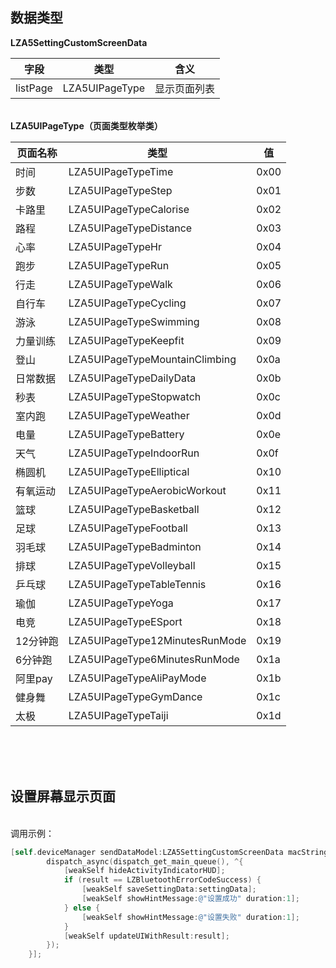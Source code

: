 <a name="ibER6"></a>
## 数据类型
**LZA5SettingCustomScreenData**

| 字段 | 类型 | 含义 |
| --- | --- | --- |
| listPage | LZA5UIPageType | 显示页面列表 |


<br />**LZA5UIPageType（页面类型枚举类）**<br />


| 页面名称 | 类型 | 值 |
| --- | --- | --- |
| 时间    | LZA5UIPageTypeTime             | 0x00 |
| 步数    | LZA5UIPageTypeStep             | 0x01 |
| 卡路里   | LZA5UIPageTypeCalorise         | 0x02 |
| 路程    | LZA5UIPageTypeDistance         | 0x03 |
| 心率    | LZA5UIPageTypeHr               | 0x04 |
| 跑步    | LZA5UIPageTypeRun              | 0x05 |
| 行走    | LZA5UIPageTypeWalk             | 0x06 |
| 自行车   | LZA5UIPageTypeCycling          | 0x07 |
| 游泳    | LZA5UIPageTypeSwimming         | 0x08 |
| 力量训练  | LZA5UIPageTypeKeepfit          | 0x09 |
| 登山    | LZA5UIPageTypeMountainClimbing | 0x0a |
| 日常数据  | LZA5UIPageTypeDailyData        | 0x0b |
| 秒表    | LZA5UIPageTypeStopwatch        | 0x0c |
| 室内跑   | LZA5UIPageTypeWeather          | 0x0d |
| 电量    | LZA5UIPageTypeBattery          | 0x0e |
| 天气    | LZA5UIPageTypeIndoorRun        | 0x0f |
| 椭圆机   | LZA5UIPageTypeElliptical       | 0x10 |
| 有氧运动  | LZA5UIPageTypeAerobicWorkout   | 0x11 |
| 篮球    | LZA5UIPageTypeBasketball       | 0x12 |
| 足球    | LZA5UIPageTypeFootball         | 0x13 |
| 羽毛球   | LZA5UIPageTypeBadminton        | 0x14 |
| 排球    | LZA5UIPageTypeVolleyball       | 0x15 |
| 乒乓球   | LZA5UIPageTypeTableTennis      | 0x16 |
| 瑜伽    | LZA5UIPageTypeYoga             | 0x17 |
| 电竞    | LZA5UIPageTypeESport           | 0x18 |
| 12分钟跑 | LZA5UIPageType12MinutesRunMode | 0x19 |
| 6分钟跑  | LZA5UIPageType6MinutesRunMode  | 0x1a |
| 阿里pay | LZA5UIPageTypeAliPayMode       | 0x1b |
| 健身舞   | LZA5UIPageTypeGymDance         | 0x1c |
| 太极    | LZA5UIPageTypeTaiji            | 0x1d |


<br />
<br />
<br />

<a name="NCJAa"></a>
## 设置屏幕显示页面

<br />调用示例：
```objectivec
[self.deviceManager sendDataModel:LZA5SettingCustomScreenData macString:self.device.mac completion:^(LZBluetoothErrorCode result, id resp) {
        dispatch_async(dispatch_get_main_queue(), ^{
            [weakSelf hideActivityIndicatorHUD];
            if (result == LZBluetoothErrorCodeSuccess) {
                [weakSelf saveSettingData:settingData];
                [weakSelf showHintMessage:@"设置成功" duration:1];
            } else {
                [weakSelf showHintMessage:@"设置失败" duration:1];
            }
            [weakSelf updateUIWithResult:result];
        });
    }];
```




